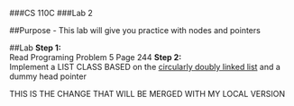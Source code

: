 ###CS 110C
###Lab 2

##Purpose - This lab will give you practice with nodes and pointers

##Lab
**Step 1:**  
  Read Programing Problem 5 Page 244
**Step 2:**   
  Implement a LIST CLASS BASED on the [circularly doubly linked list](http://en.wikipedia.org/wiki/Doubly_linked_list#Circular_doubly_linked_lists) and a dummy head pointer


THIS IS THE CHANGE THAT WILL BE MERGED WITH MY LOCAL VERSION